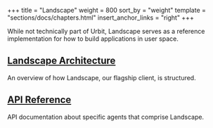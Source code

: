 +++
title = "Landscape"
weight = 800
sort_by = "weight"
template = "sections/docs/chapters.html"
insert_anchor_links = "right"
+++

While not technically part of Urbit, Landscape serves as a reference
implementation for how to build applications in user space.

## [Landscape Architecture](@/docs/landscape/overview.md)

An overview of how Landscape, our flagship client, is structured.

## [API Reference](@/docs/landscape/reference/_index.md)

API documentation about specific agents that comprise Landscape.
